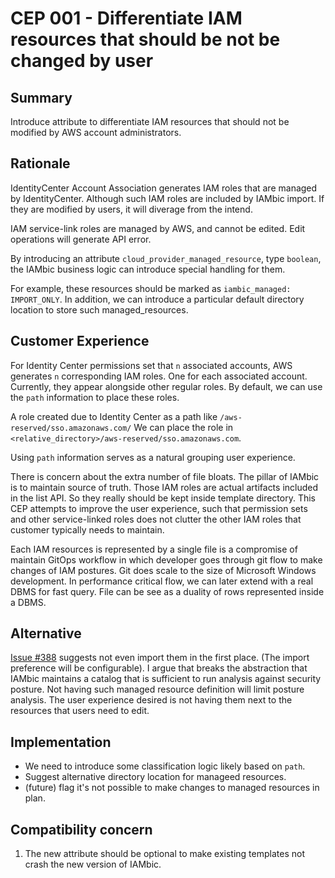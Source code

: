 # CEP 001 - Differentiate IAM resources that should be not be changed by user

## Summary
Introduce attribute to differentiate IAM resources that should not be modified by AWS account administrators.

## Rationale
IdentityCenter Account Association generates IAM roles that are managed by
IdentityCenter. Although such IAM roles are included by IAMbic import. If they
are modified by users, it will diverage from the intend. 

IAM service-link roles are managed by AWS, and cannot be edited. Edit operations
will generate API error. 

By introducing an attribute `cloud_provider_managed_resource`, type `boolean`, the
IAMbic business logic can introduce special handling for them.

For example, these resources should be marked as `iambic_managed: IMPORT_ONLY`.
In addition, we can introduce a particular default directory location to store such
managed_resources. 

## Customer Experience
For Identity Center permissions set that `n` associated accounts, AWS generates `n`
corresponding IAM roles. One for each associated account. Currently, they appear
alongside other regular roles. By default, we can use the `path` information to
place these roles. 

A role created due to Identity Center as a path like `/aws-reserved/sso.amazonaws.com/`
We can place the role in `<relative_directory>/aws-reserved/sso.amazonaws.com`. 

Using `path` information serves as a natural grouping user experience. 

There is concern about the extra number of file bloats. The pillar of IAMbic is to
maintain source of truth. Those IAM roles are actual artifacts included in the list
API. So they really should be kept inside template directory. This CEP attempts
to improve the user experience, such that permission sets and other service-linked
roles does not clutter the other IAM roles that customer typically needs to maintain.

Each IAM resources is represented by a single file is a compromise of
maintain GitOps workflow in which developer goes through git flow to make changes
of IAM postures. Git does scale to the size of Microsoft Windows development. In
performance critical flow, we can later extend with a real DBMS for fast query.
File can be see as a duality of rows represented inside a DBMS. 

## Alternative
[Issue #388](https://github.com/noqdev/iambic/issues/388) suggests not even import
them in the first place. (The import preference will be configurable). I argue that
breaks the abstraction that IAMbic maintains a catalog that is sufficient to run
analysis against security posture. Not having such managed resource definition will
limit posture analysis. The user experience desired is not having them next to the 
resources that users need to edit. 

## Implementation
* We need to introduce some classification logic likely based on `path`. 
* Suggest alternative directory location for manageed resources. 
* (future) flag it's not possible to make changes to managed resources in plan.

## Compatibility concern
1. The new attribute should be optional to make existing templates not crash the new 
version of IAMbic. 
